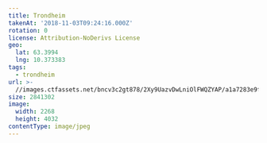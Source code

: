 ```yaml
---
title: Trondheim
takenAt: '2018-11-03T09:24:16.000Z'
rotation: 0
license: Attribution-NoDerivs License
geo:
  lat: 63.3994
  lng: 10.373383
tags:
  - trondheim
url: >-
  //images.ctfassets.net/bncv3c2gt878/2Xy9UazvDwLniOlFWQZYAP/a1a7283e9fc641c187affd3f49cf930d/trondheim_30761622397_o
size: 2841302
image:
  width: 2268
  height: 4032
contentType: image/jpeg
---
```


